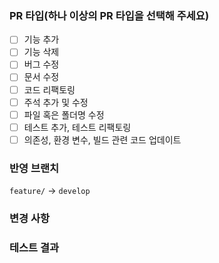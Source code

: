### PR 타입(하나 이상의 PR 타입을 선택해 주세요)
- [ ] 기능 추가
- [ ] 기능 삭제
- [ ] 버그 수정
- [ ] 문서 수정
- [ ] 코드 리팩토링
- [ ] 주석 추가 및 수정
- [ ] 파일 혹은 폴더명 수정
- [ ] 테스트 추가, 테스트 리팩토링
- [ ] 의존성, 환경 변수, 빌드 관련 코드 업데이트

### 반영 브랜치
`feature/` → `develop`

### 변경 사항

### 테스트 결과
